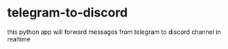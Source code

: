 # telegram-to-discord
this python app will forward messages from telegram to discord channel in realtime
